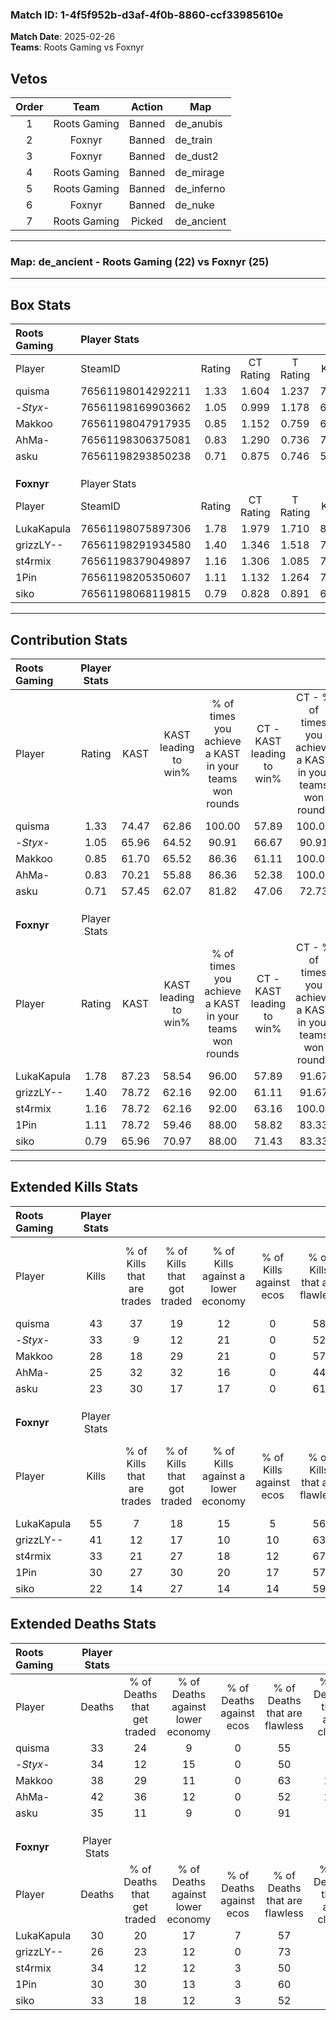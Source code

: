 ### Match ID: 1-4f5f952b-d3af-4f0b-8860-ccf33985610e  
**Match Date**: 2025-02-26  
**Teams**: Roots Gaming vs Foxnyr  

## Vetos  

| Order | Team | Action | Map |
| :---: | :--: | :----: | --- |
| 1 | Roots Gaming | Banned | de_anubis |
| 2 | Foxnyr | Banned | de_train |
| 3 | Foxnyr | Banned | de_dust2 |
| 4 | Roots Gaming | Banned | de_mirage |
| 5 | Roots Gaming | Banned | de_inferno |
| 6 | Foxnyr | Banned | de_nuke |
| 7 | Roots Gaming | Picked | de_ancient |

---  

### **Map**: de_ancient - Roots Gaming (22) vs Foxnyr (25)  
---  

## Box Stats  

| **Roots Gaming** | Player Stats      |        |           |          |       |       |       |         |        |      |     |
| :- | :- | :-: | :-: | :-: | :-: | :-: | :-: | :-: | :-: | :-: | :-: |
| Player           | SteamID           | Rating | CT Rating | T Rating | KAST  |  ADR  | Kills | Assists | Deaths | K/D  | HS% |
| quisma           | 76561198014292211 |  1.33  |   1.604   |  1.237   | 74.47 | 90.6  |  43   |   10    |   33   | 1.30 | 37  |
| -_Styx_-         | 76561198169903662 |  1.05  |   0.999   |  1.178   | 65.96 | 83.6  |  33   |    9    |   34   | 0.97 | 51  |
| Makkoo           | 76561198047917935 |  0.85  |   1.152   |  0.759   | 61.70 | 70.1  |  28   |   12    |   38   | 0.74 | 39  |
| AhMa-            | 76561198306375081 |  0.83  |   1.290   |  0.736   | 70.21 | 70.7  |  25   |   23    |   42   | 0.60 | 60  |
| asku             | 76561198293850238 |  0.71  |   0.875   |  0.746   | 57.45 | 56.1  |  23   |    9    |   35   | 0.66 | 43  |
|                  |                   |        |           |          |       |       |       |         |        |      |     |
|                  |                   |        |           |          |       |       |       |         |        |      |     |
|                  |                   |        |           |          |       |       |       |         |        |      |     |
| **Foxnyr**       | Player Stats      |        |           |          |       |       |       |         |        |      |     |
| Player           | SteamID           | Rating | CT Rating | T Rating | KAST  |  ADR  | Kills | Assists | Deaths | K/D  | HS% |
| LukaKapula       | 76561198075897306 |  1.78  |   1.979   |  1.710   | 87.23 | 119.8 |  55   |   13    |   30   | 1.83 | 49  |
| grizzLY--        | 76561198291934580 |  1.40  |   1.346   |  1.518   | 78.72 | 87.7  |  41   |   11    |   26   | 1.58 | 51  |
| st4rmix          | 76561198379049897 |  1.16  |   1.306   |  1.085   | 78.72 | 81.8  |  33   |   18    |   34   | 0.97 | 69  |
| 1Pin             | 76561198205350607 |  1.11  |   1.132   |  1.264   | 78.72 | 70.7  |  30   |   16    |   30   | 1.00 | 40  |
| siko             | 76561198068119815 |  0.79  |   0.828   |  0.891   | 65.96 | 59.3  |  22   |   13    |   33   | 0.67 | 22  |
---  

## Contribution Stats  

| **Roots Gaming** | Player Stats |       |                      |                                                        |                           |                                                             |                          |                                                            |
| :- | :-: | :-: | :-: | :-: | :-: | :-: | :-: | :-: |
| Player           |    Rating    | KAST  | KAST leading to win% | % of times you achieve a KAST in your teams won rounds | CT - KAST leading to win% | CT - % of times you achieve a KAST in your teams won rounds | T - KAST leading to win% | T - % of times you achieve a KAST in your teams won rounds |
| quisma           |     1.33     | 74.47 |        62.86         |                         100.00                         |           57.89           |                           100.00                            |          68.75           |                           100.00                           |
| -_Styx_-         |     1.05     | 65.96 |        64.52         |                         90.91                          |           66.67           |                            90.91                            |          62.50           |                           90.91                            |
| Makkoo           |     0.85     | 61.70 |        65.52         |                         86.36                          |           61.11           |                           100.00                            |          72.73           |                           72.73                            |
| AhMa-            |     0.83     | 70.21 |        55.88         |                         86.36                          |           52.38           |                           100.00                            |          61.54           |                           72.73                            |
| asku             |     0.71     | 57.45 |        62.07         |                         81.82                          |           47.06           |                            72.73                            |          83.33           |                           90.91                            |
|                  |              |       |                      |                                                        |                           |                                                             |                          |                                                            |
|                  |              |       |                      |                                                        |                           |                                                             |                          |                                                            |
|                  |              |       |                      |                                                        |                           |                                                             |                          |                                                            |
| **Foxnyr**       | Player Stats |       |                      |                                                        |                           |                                                             |                          |                                                            |
| Player           |    Rating    | KAST  | KAST leading to win% | % of times you achieve a KAST in your teams won rounds | CT - KAST leading to win% | CT - % of times you achieve a KAST in your teams won rounds | T - KAST leading to win% | T - % of times you achieve a KAST in your teams won rounds |
| LukaKapula       |     1.78     | 87.23 |        58.54         |                         96.00                          |           57.89           |                            91.67                            |          59.09           |                           100.00                           |
| grizzLY--        |     1.40     | 78.72 |        62.16         |                         92.00                          |           61.11           |                            91.67                            |          63.16           |                           92.31                            |
| st4rmix          |     1.16     | 78.72 |        62.16         |                         92.00                          |           63.16           |                           100.00                            |          61.11           |                           84.62                            |
| 1Pin             |     1.11     | 78.72 |        59.46         |                         88.00                          |           58.82           |                            83.33                            |          60.00           |                           92.31                            |
| siko             |     0.79     | 65.96 |        70.97         |                         88.00                          |           71.43           |                            83.33                            |          70.59           |                           92.31                            |
---  

## Extended Kills Stats  

| **Roots Gaming** | Player Stats |                            |                            |                                    |                         |                              |                                 |                                       |                    |           |
| :- | :-: | :-: | :-: | :-: | :-: | :-: | :-: | :-: | :-: | :-: |
| Player           |    Kills     | % of Kills that are trades | % of Kills that got traded | % of Kills against a lower economy | % of Kills against ecos | % of Kills that are flawless | % of Kills that are close duels | % of Kills that are assisted by flash | Pistol Round Kills | AWP Kills |
| quisma           |      43      |             37             |             19             |                 12                 |            0            |              58              |                2                |                   2                   |         2          |     0     |
| -_Styx_-         |      33      |             9              |             12             |                 21                 |            0            |              52              |                6                |                   3                   |         2          |     1     |
| Makkoo           |      28      |             18             |             29             |                 21                 |            0            |              57              |                4                |                   7                   |         0          |     0     |
| AhMa-            |      25      |             32             |             32             |                 16                 |            0            |              44              |               12                |                   4                   |         0          |     0     |
| asku             |      23      |             30             |             17             |                 17                 |            0            |              61              |                9                |                   0                   |         0          |    14     |
|                  |              |                            |                            |                                    |                         |                              |                                 |                                       |                    |           |
|                  |              |                            |                            |                                    |                         |                              |                                 |                                       |                    |           |
|                  |              |                            |                            |                                    |                         |                              |                                 |                                       |                    |           |
| **Foxnyr**       | Player Stats |                            |                            |                                    |                         |                              |                                 |                                       |                    |           |
| Player           |    Kills     | % of Kills that are trades | % of Kills that got traded | % of Kills against a lower economy | % of Kills against ecos | % of Kills that are flawless | % of Kills that are close duels | % of Kills that are assisted by flash | Pistol Round Kills | AWP Kills |
| LukaKapula       |      55      |             7              |             18             |                 15                 |            5            |              56              |               15                |                   7                   |         3          |     0     |
| grizzLY--        |      41      |             12             |             17             |                 10                 |           10            |              63              |                5                |                  10                   |         3          |     4     |
| st4rmix          |      33      |             21             |             27             |                 18                 |           12            |              67              |                6                |                   3                   |         2          |     0     |
| 1Pin             |      30      |             27             |             30             |                 20                 |           17            |              57              |               10                |                   7                   |         1          |     0     |
| siko             |      22      |             14             |             27             |                 14                 |           14            |              59              |               14                |                   5                   |         1          |     0     |
## Extended Deaths Stats  

| **Roots Gaming** | Player Stats |                             |                                   |                          |                               |                            |                           |               |
| :- | :-: | :-: | :-: | :-: | :-: | :-: | :-: | :-: |
| Player           |    Deaths    | % of Deaths that get traded | % of Deaths against lower economy | % of Deaths against ecos | % of Deaths that are flawless | % of Deaths that are close | % of Deaths while blinded | Deaths to AWP |
| quisma           |      33      |             24              |                 9                 |            0             |              55               |             9              |             6             |       0       |
| -_Styx_-         |      34      |             12              |                15                 |            0             |              50               |             9              |             6             |       0       |
| Makkoo           |      38      |             29              |                11                 |            0             |              63               |             11             |             3             |       3       |
| AhMa-            |      42      |             36              |                12                 |            0             |              52               |             14             |            10             |       0       |
| asku             |      35      |             11              |                 9                 |            0             |              91               |             6              |             9             |       1       |
|                  |              |                             |                                   |                          |                               |                            |                           |               |
|                  |              |                             |                                   |                          |                               |                            |                           |               |
|                  |              |                             |                                   |                          |                               |                            |                           |               |
| **Foxnyr**       | Player Stats |                             |                                   |                          |                               |                            |                           |               |
| Player           |    Deaths    | % of Deaths that get traded | % of Deaths against lower economy | % of Deaths against ecos | % of Deaths that are flawless | % of Deaths that are close | % of Deaths while blinded | Deaths to AWP |
| LukaKapula       |      30      |             20              |                17                 |            7             |              57               |             3              |             3             |       5       |
| grizzLY--        |      26      |             23              |                12                 |            0             |              73               |             4              |             8             |       1       |
| st4rmix          |      34      |             12              |                12                 |            3             |              50               |             6              |             3             |       2       |
| 1Pin             |      30      |             30              |                13                 |            3             |              60               |             7              |             0             |       4       |
| siko             |      33      |             18              |                12                 |            3             |              52               |             9              |             3             |       3       |
